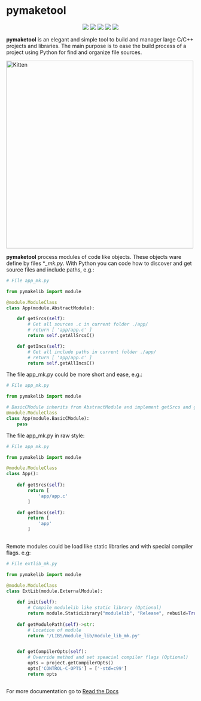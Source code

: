# pymaketool
<p align=center>
<img src="https://img.shields.io/pypi/l/pymaketool.svg">
<img src="https://img.shields.io/pypi/wheel/pymaketool.svg">
<img src="https://img.shields.io/badge/python-%3E=_3.6-green.svg">
<img src="https://img.shields.io/github/v/tag/ericsonj/pymaketool">
<img src="https://github.com/ericsonj/pymaketool/workflows/Test/badge.svg?branch=master">
</p>

**pymaketool** is an elegant and simple tool to build and manager large C/C++ projects and libraries.
The main purpose is to ease the build process of a project using Python for find and organize file sources.

<img src="images/makefile_pyfile.jpg" alt="Kitten" title="makefile vs pymaketool" width="500" />

 **pymaketool** process modules of code like objects. These objects ware define by files **_mk.py*. With Python you can code how to discover and get source files and include paths, e.g.:

```python
# File app_mk.py

from pymakelib import module

@module.ModuleClass
class App(module.AbstractModule):

    def getSrcs(self):
        # Get all sources .c in current folder ./app/
        # return [ 'app/app.c' ]
        return self.getAllSrcsC() 

    def getIncs(self):
        # Get all include paths in current folder ./app/
        # return [ 'app/app.c' ]
        return self.getAllIncsC()

```

The file app_mk.py could be more short and ease, e.g.:

```python
# File app_mk.py

from pymakelib import module

# BasicCModule inherits from AbstractModule and implement getSrcs and getIncs.
@module.ModuleClass
class App(module.BasicCModule):
    pass
```

The file app_mk.py in raw style:

```python
# File app_mk.py

from pymakelib import module

@module.ModuleClass
class App():
    
    def getSrcs(self):
        return [
            'app/app.c'
        ]

    def getIncs(self):
        return [
            'app'
        ]
    
```

Remote modules could be load like static libraries  and with special compiler flags. e.g:

```python
# File extlib_mk.py

from pymakelib import module

@module.ModuleClass
class ExtLib(module.ExternalModule):
    
    def init(self):
        # Compile modulelib like static library (Optional)
        return module.StaticLibrary("modulelib", "Release", rebuild=True)
     
    def getModulePath(self)->str:
        # Location of module
        return '/LIBS/module_lib/module_lib_mk.py'


    def getCompilerOpts(self):
        # Override method and set speacial compiler flags (Optional)
        opts = project.getCompilerOpts()
        opts['CONTROL-C-OPTS'] = ['-std=c99']
        return opts
    
```

For more documentation go to [Read the Docs](https://pymaketool.readthedocs.io/en/latest/) 